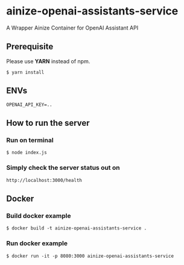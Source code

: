 # ainize-openai-assistants-service
A Wrapper Ainize Container for OpenAI Assistant API

## Prerequisite

Please use **YARN** instead of npm.

```bsh
$ yarn install
```

## ENVs
```
OPENAI_API_KEY=..
```

## How to run the server
### Run on terminal
```bsh
$ node index.js
```

### Simply check the server status out on
```
http://localhost:3000/health
```

## Docker
### Build docker example
```bsh
$ docker build -t ainize-openai-assistants-service .
```

### Run docker example
```bsh
$ docker run -it -p 8080:3000 ainize-openai-assistants-service
```
